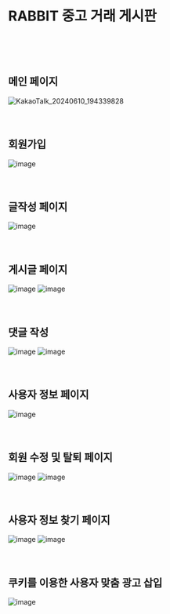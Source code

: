 # RABBIT 중고 거래 게시판
 <br><br><br>
 
  ## 메인 페이지
  ![KakaoTalk_20240610_194339828](https://github.com/kimjy0117/rabbit/assets/113746577/b28d5658-db24-4aa2-9857-8cfffde6bc0a)
<br><br><br>

  ## 회원가입
  ![image](https://github.com/kimjy0117/rabbit/assets/113746577/d56948aa-2af7-4a9a-ba5d-6f806cc04b53)
<br><br><br>

  ## 글작성 페이지
  ![image](https://github.com/kimjy0117/rabbit/assets/113746577/97c27186-e51a-4698-bf95-6bf0c53887be)
<br><br><br>

  ## 게시글 페이지
  ![image](https://github.com/kimjy0117/rabbit/assets/113746577/8ab15a69-6dd9-4e42-b095-c7afde0605b2)
  ![image](https://github.com/kimjy0117/rabbit/assets/113746577/c7e9a301-ce02-4770-9dba-f68fe323e8e6)
<br><br><br>

  ## 댓글 작성
  ![image](https://github.com/kimjy0117/rabbit/assets/113746577/1ef141b6-4a2e-472b-9626-4635d3c2c026)
  ![image](https://github.com/kimjy0117/rabbit/assets/113746577/6ee03ce1-552f-4f83-8d45-d884423aff16)
<br><br><br>

  ## 사용자 정보 페이지
  ![image](https://github.com/kimjy0117/rabbit/assets/113746577/b9db2ffd-5fca-482a-925b-5651c838e5d5)
<br><br><br>

  ## 회원 수정 및 탈퇴 페이지
  ![image](https://github.com/kimjy0117/rabbit/assets/113746577/17c5149f-292c-4a9a-9b56-ca43cd78c9e9)
  ![image](https://github.com/kimjy0117/rabbit/assets/113746577/7f140a71-de46-40e1-b162-6e080f6a6489)
<br><br><br>

  ## 사용자 정보 찾기 페이지
  ![image](https://github.com/kimjy0117/rabbit/assets/113746577/e2fcfaae-ca58-4661-a6fc-cd21956fac19)
  ![image](https://github.com/kimjy0117/rabbit/assets/113746577/b7d2b319-a983-492c-b6b2-9b24643d7007)
<br><br><br>

  ## 쿠키를 이용한 사용자 맞춤 광고 삽입
  ![image](https://github.com/kimjy0117/rabbit/assets/113746577/ddd79d6d-3079-4425-be3f-ac33f28f38f7)



  
